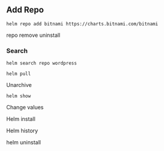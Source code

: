 
## Add Repo
```
helm repo add bitnami https://charts.bitnami.com/bitnami
```
repo remove uninstall

### Search
```
helm search repo wordpress
```

```
helm pull
```


Unarchive


```
helm show
```

Change values

Helm install 

Helm history

helm uninstall